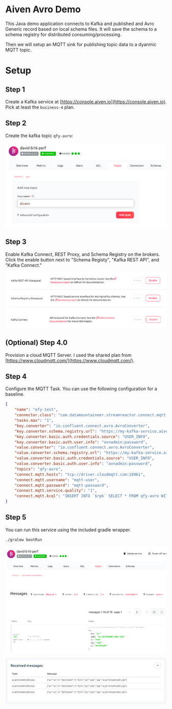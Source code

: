 # Aiven Avro Demo

This Java demo application connects to Kafka
and published and Avro Generic record based on
local schema files. It will save the schema to
a schema registry for distributed consuming/processing.

Then we will setup an MQTT sink for publishing topic
data to a dyanmic MQTT topic.

# Setup

## Step 1

Create a Kafka service at [https://console.aiven.io](https://console.aiven.io).
Pick at least the `business-4` plan.

## Step 2

Create the kafka topic `qfy-avro`:

![](assets/topic.png)

## Step 3

Enable Kafka Connect, REST Proxy, and Schema Registry
on the brokers. Click the enable button next to
"Schema Registy", "Kafka REST API", and "Kafka Connect."

![](assets/sr-kconn.png)

## (Optional) Step 4.0

Provision a cloud MQTT Server. I used the shared
plan from [https://www.cloudmqtt.com/](https://www.cloudmqtt.com/).


## Step 4

Configure the MQTT Task. You can use the following
configuration for a baseline.

```json
{
    "name": "efy-test",
    "connector.class": "com.datamountaineer.streamreactor.connect.mqtt.sink.MqttSinkConnector",
    "tasks.max": "1",
    "key.converter": "io.confluent.connect.avro.AvroConverter",
    "key.converter.schema.registry.url": "https://my-kafka-service.aivencloud.com:12346",
    "key.converter.basic.auth.credentials.source": "USER_INFO",
    "key.converter.basic.auth.user.info": "avnadmin:password",
    "value.converter": "io.confluent.connect.avro.AvroConverter",
    "value.converter.schema.registry.url": "https://my-kafka-service.aivencloud.com:12346",
    "value.converter.basic.auth.credentials.source": "USER_INFO",
    "value.converter.basic.auth.user.info": "avnadmin:password",
    "topics": "qfy-avro",
    "connect.mqtt.hosts": "tcp://driver.cloudmqtt.com:18961",
    "connect.mqtt.username": "mqtt-user",
    "connect.mqtt.password": "mqtt-password",
    "connect.mqtt.service.quality": "1",
    "connect.mqtt.kcql": "INSERT INTO `$rpk` SELECT * FROM qfy-avro WITHTARGET = rpk"
}
```

## Step 5

You can run this service using the included gradle wrapper.


```shell script
./gralew bootRun
```
![](assets/avnMessages.png)

![](assets/messages.png)